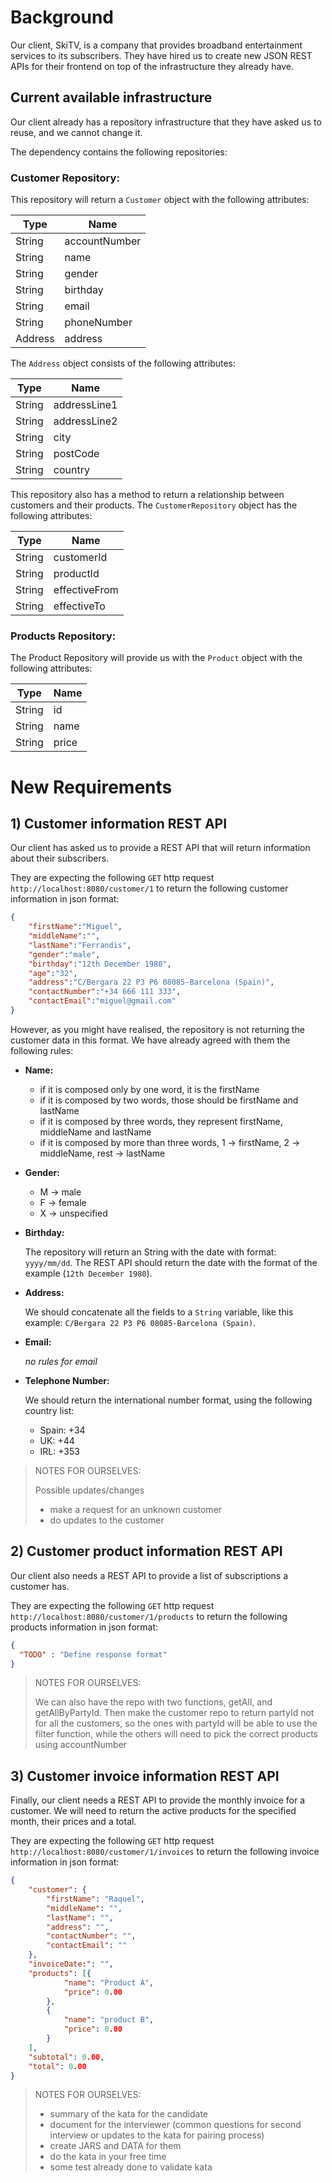 # Background

Our client, SkiTV, is a company that provides broadband entertainment services to its subscribers.
They have hired us to create new JSON REST APIs for their frontend on top of the infrastructure they already have.

## Current available infrastructure
Our client already has a repository infrastructure that they have asked us to reuse, and we cannot change it.

The dependency contains the following repositories:

### Customer Repository:

This repository will return a `Customer` object with the following attributes:

| Type    | Name          |
|---------|---------------|
| String  | accountNumber |
| String  | name          |
| String  | gender        |
| String  | birthday      |
| String  | email         |
| String  | phoneNumber   |
| Address | address       |

The `Address` object consists of the following attributes: 

| Type    | Name         |
|---------|--------------|
| String  | addressLine1 |
| String  | addressLine2 |
| String  | city         |
| String  | postCode     |
| String  | country      |

This repository also has a method to return a relationship between customers and their products. The 
`CustomerRepository` object has the following attributes:

| Type    | Name          |
|---------|---------------|
| String  | customerId    |
| String  | productId     |
| String  | effectiveFrom |
| String  | effectiveTo   |

### Products Repository:

The Product Repository will provide us with the `Product` object with the following attributes:

| Type    | Name  |
|---------|-------|
| String  | id    |
| String  | name  |
| String  | price |

# New Requirements

## 1) Customer information REST API

Our client has asked us to provide a REST API that will return information about their subscribers.

They are expecting the following `GET` http request `http://localhost:8080/customer/1` to return the following
customer information in json format:

```json
{
    "firstName":"Miguel",
    "middleName":"",
    "lastName":"Ferrandis",
    "gender":"male",
    "birthday":"12th December 1980",
    "age":"32",
    "address":"C/Bergara 22 P3 P6 08085-Barcelona (Spain)",
    "contactNumber":"+34 666 111 333",
    "contactEmail":"miguel@gmail.com"
}
```

However, as you might have realised, the repository is not returning the customer data in this format. 
We have already agreed with them the following rules:

* **Name:**
    * if it is composed only by one word, it is the firstName
    * if it is composed by two words, those should be firstName and lastName
    * if it is composed by three words, they represent firstName, middleName and lastName
    * if it is composed by more than three words, 1 -> firstName, 2 -> middleName, rest -> lastName

* **Gender:**
    * M -> male
    * F -> female
    * X -> unspecified

* **Birthday:**
    
    The repository will return an String with the date with format: `yyyy/mm/dd`.
    The REST API should return the date with the format of the example (`12th December 1980`).

* **Address:**
    
    We should concatenate all the fields to a `String` variable, like this example:
    `C/Bergara 22 P3 P6 08085-Barcelona (Spain)`.

* **Email:**
    
    _no rules for email_

* **Telephone Number:**

    We should return the international number format, using the following country list:
    
    - Spain: +34
    - UK:    +44
    - IRL:   +353


> NOTES FOR OURSELVES:
>
>Possible updates/changes
>* make a request for an unknown customer
>* do updates to the customer
 
## 2) Customer product information REST API

Our client also needs a REST API to provide a list of subscriptions a customer has.

They are expecting the following `GET` http request `http://localhost:8080/customer/1/products` to return the following
products information in json format:

```json
{
  "TODO" : "Define response format"
}

```

> NOTES FOR OURSELVES:
>
>We can also have the repo with two functions, getAll, and getAllByPartyId. Then make the customer repo to return partyId not for all the customers, so the ones with partyId will be able to use the filter function, while the others will need to pick the correct products using accountNumber
    

## 3) Customer invoice information REST API

Finally, our client needs a REST API to provide the monthly invoice for a customer. 
We will need to return the active products for the specified month, their prices and a total.

They are expecting the following `GET` http request `http://localhost:8080/customer/1/invoices` to return the following
invoice information in json format:

```json
{
	"customer": {
		"firstName": "Raquel",
		"middleName": "",
		"lastName": "",
		"address": "",
		"contactNumber": "",
		"contactEmail": ""
	},
	"invoiceDate:": "",
	"products": [{
			"name": "Product A",
			"price": 0.00
		},
		{
			"name": "product B",
			"price": 0.00
		}
	],
	"subtotal": 0.00,
	"total": 0.00
}
```

> NOTES FOR OURSELVES:
>
>- summary of the kata for the candidate
>- document for the interviewer (common questions for second interview or updates to the kata for pairing process)
>- create JARS and DATA for them
>- do the kata in your free time 
>- some test already done to validate kata
